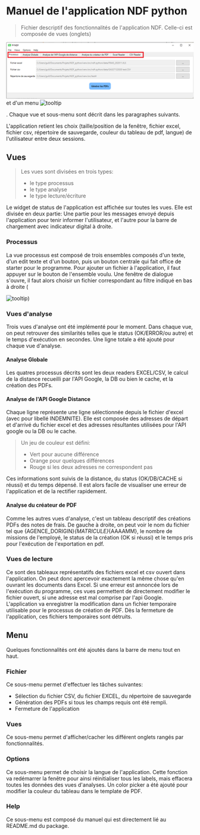 # Manuel de l'application NDF python

> Fichier descriptif des fonctionnalités de l'application NDF. Celle-ci est composée de vues (onglets) 

![tooltip](data/images/views.png) et d'un menu ![tooltip](image_menu)

. Chaque vue et sous-menu sont décrit dans les paragraphes suivants. 

L'application retient les choix (taille/position de la fenêtre, fichier excel, fichier csv, répertoire de sauvegarde, couleur du tableau de pdf, langue) de l'utilisateur entre deux sessions.

## Vues

> Les vues sont divisées en trois types:
> * le type processus
> * le type analyse
> * le type lecture/écriture

Le widget de status de l'application est affichée sur toutes les vues. Elle est divisée en deux partie: Une partie pour les messages envoyé depuis l'application pour tenir informer l'utilisateur, et l'autre pour la barre de chargement avec indicateur digital à droite.

### Processus

La vue processus est composé de trois ensembles composés d'un texte, d'un edit texte et d'un bouton, puis un bouton centrale qui fait office de starter pour le programme. 
Pour ajouter un fichier à l'application, il faut appuyer sur le bouton de l'ensemble voulu. Une fenêtre de dialogue s'ouvre, il faut alors choisir un fichier correspondant au filtre indiqué en bas à droite (

![tooltip](image_menu))

### Vues d'analyse

Trois vues d'analyse ont été implémenté pour le moment. Dans chaque vue, on peut retrouver des similarités telles que le status (OK/ERROR/ou autre) et le temps d'exécution en secondes. Une ligne totale a été ajouté pour chaque vue d'analyse.

#### Analyse Globale

Les quatres processus décrits sont les deux readers EXCEL/CSV, le calcul de la distance recueilli par l'API Google, la DB ou bien le cache, et la création des PDFs.

#### Analyse de l'API Google Distance

Chaque ligne représente une ligne sélectionnée depuis le fichier d'excel (avec pour libellé INDEMNITE). Elle est composée des adresses de départ et d'arrivé du fichier excel et des adresses résultantes utilisées pour l'API google ou la DB ou le cache. 

> Un jeu de couleur est défini:
> - Vert pour aucune différence
> - Orange pour quelques différences
> - Rouge si les deux adresses ne correspondent pas

Ces informations sont suivis de la distance, du status (OK/DB/CACHE si réussi) et du temps dépensé.
Il est alors facile de visualiser une erreur de l'application et de la rectifier rapidement.

#### Analyse du créateur de PDF

Comme les autres vues d'analyse, c'est un tableau descriptif des créations PDFs des notes de frais. De gauche à droite, on peut voir le nom du fichier tel que {AGENCE_DORIGIN}_{MATRICULE}_{AAAAMM}, le nombre de missions de l'employé, le status de la création (OK si réussi) et le temps pris pour l'exécution de l'exportation en pdf.

### Vues de lecture

Ce sont des tableaux représentatifs des fichiers excel et csv ouvert dans l'application. On peut donc apercevoir exactement la même chose qu'en ouvrant les documents dans Excel. Si une erreur est annoncée lors de l'exécution du programme, ces vues permettent de directement modifier le fichier ouvert, si une adresse est mal comprise par l'api Google. L'application va enregistrer la modification dans un fichier temporaire utilisable pour le processus de création de PDF. Dès la fermeture de l'application, ces fichiers temporaires sont détruits. 

## Menu

Quelques fonctionnalités ont été ajoutés dans la barre de menu tout en haut.

### Fichier

Ce sous-menu permet d'effectuer les tâches suivantes:
 - Sélection du fichier CSV, du fichier EXCEL, du répertoire de sauvegarde
 - Génération des PDFs si tous les champs requis ont été rempli.
 - Fermeture de l'application

### Vues

Ce sous-menu permet d'afficher/cacher les différent onglets rangés par fonctionnalités.

### Options

Ce sous-menu permet de choisir la langue de l'application. Cette fonction va redémarrer la fenêtre pour ainsi réinitialiser tous les labels, mais effacera toutes les données des vues d'analyses. Un color picker a été ajouté pour modifier la couleur du tableau dans le template de PDF.

### Help

Ce sous-menu est composé du manuel qui est directement lié au README.md du package.
